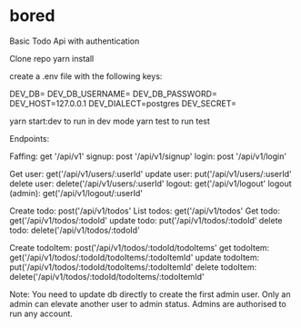 # bored
Basic Todo Api with authentication

Clone repo
yarn install

create a .env file with the following keys:

DEV_DB=
DEV_DB_USERNAME=
DEV_DB_PASSWORD=
DEV_HOST=127.0.0.1
DEV_DIALECT=postgres
DEV_SECRET=

yarn start:dev to run in dev mode
yarn test to run test

Endpoints:

Faffing: get '/api/v1'
signup: post '/api/v1/signup'
login: post '/api/v1/login'

Get user: get('/api/v1/users/:userId'
update user: put('/api/v1/users/:userId'
delete user: delete('/api/v1/users/:userId'
logout: get('/api/v1/logout'
logout (admin): get('/api/v1/logout/:userId'

Create todo: post('/api/v1/todos'
List todos:  get('/api/v1/todos'
Get todo:   get('/api/v1/todos/:todoId'
update todo: put('/api/v1/todos/:todoId'
delete todo: delete('/api/v1/todos/:todoId'

Create todoItem: post('/api/v1/todos/:todoId/todoItems'
get todoItem: get('/api/v1/todos/:todoId/todoItems/:todoItemId'
update todoItem: put('/api/v1/todos/:todoId/todoItems/:todoItemId'
delete todoItem: delete('/api/v1/todos/:todoId/todoItems/:todoItemId'

Note:
You need to update db directly to create the first admin user. Only an admin can elevate another user to admin status.
Admins are authorised to run any account.
